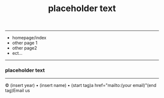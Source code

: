 <!DOCTYPE html>
<html lang="en">
    <head>
        <!--copy this or google HTML META TAGS and copy that and replace all text that says PLACEHOLDER TEXT-->
        <title>placeholder text</title>
        <!--the title will show up on the tab of your page, the rest will not-->
        <meta charset="UTF-8">
        <!--you can add commas in the content of descriptions, keywords, and author(most likely if there is more than one author), I suggest leaving viewport alone, it fits your page to any device -->
        <meta name="description" content="placeholder text">
        <meta name="keywords" content="placeholder text">
        <meta name="author" content="placeholder text">
        <meta name="viewport" content="width=device-width, initial-scale=1.0">
    </head>
    <!--if this is the main page, name it index.html; if it isn't, add any name you want with only lowercase letters and .html with NO spaces-->
    <!--it is bad practice to use _ as spaces and to have more than one word but if you do it won't affect the code as long as you do use _ insted of a space so you could use something like this about_me.html instead of aboutme.html but it would be good practice to use something like me.html instead-->
    <body>
        <header>
            <!--head of page-->
            <h1>placeholder text</h1>
        </header>
        <hr>
        <nav>
            <ul>
                <!--navagation through pages-->
                <li>homepage/index</li>
                <li>other page 1</li>
                <li>other page2</li>
                <li>ect...</li>
                <!--add as many as you need link them with <a href="(page link)"> page being linked to tag</a>-->
            </ul>
        </nav>
        <hr>
        <main>
            <!--change it to whatever -->
            <h3>placeholder text</h3>
            <!--add the info you want to show up on the page-->
        </main>
        <footer>
            <hr>
            <p>&copy; (insert year) &bull; (insert name) &bull; (start tag)a href="mailto:(your email)"(end tag)Email us</a></p>
            <!--example: <p>&copy; 2025 &bull; philip &bull; <a href="mailto:philiptalkies@gmail.com">Email us</a></p>-->
            <!--also add credit to any images you have here, like the header image with a link to where you got the image. I suggest checking the copyright so you don't get sued.-->
        </footer>
    </body>
</html>
